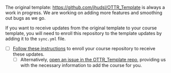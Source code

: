 
The original template: https://github.com/jhudsl/OTTR_Template is always a work in progress.
We are working on adding more features and smoothing out bugs as we go.

If you want to receive updates from the original template to your course template, you will need to enroll this repository to the template updates by adding it to the `sync.yml` file.

- [ ] [Follow these instructions](https://www.ottrproject.org/getting_started.html#9_Enroll_your_repository_for_OTTR_updates) to enroll your course repository to receive these updates.
  - [ ] Alternatively, [open an issue in the OTTR_Template repo](https://github.com/jhudsl/OTTR_Template/issues/new?assignees=cansavvy&labels=&projects=&template=new-course-add-to-sync.md&title=), providing us with the necessary information to add the course for you.
